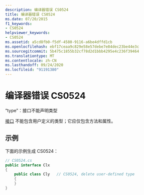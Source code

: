 ```yaml
---
description: 编译器错误 CS0524
title: 编译器错误 CS0524
ms.date: 07/20/2015
f1_keywords:
- CS0524
helpviewer_keywords:
- CS0524
ms.assetid: a5cd8fb0-f5df-4580-9116-a6be4dffd1cb
ms.openlocfilehash: ebf17ceaa9c829e58e57debe7e84dec23be44e3c
ms.sourcegitcommit: 5b475c1855b32cf78d2d1bbb4295e4c236f39464
ms.translationtype: MT
ms.contentlocale: zh-CN
ms.lasthandoff: 09/24/2020
ms.locfileid: "91191380"
---
```

# <a name="compiler-error-cs0524"></a>编译器错误 CS0524

“type”：接口不能声明类型  
  
 [接口](../language-reference/keywords/interface.md) 不能包含用户定义的类型；它应仅包含方法和属性。  
  
## <a name="example"></a>示例  

 下面的示例生成 CS0524：  
  
```csharp  
// CS0524.cs  
public interface Clx  
{  
    public class Cly   // CS0524, delete user-defined type  
    {  
    }  
}  
```

